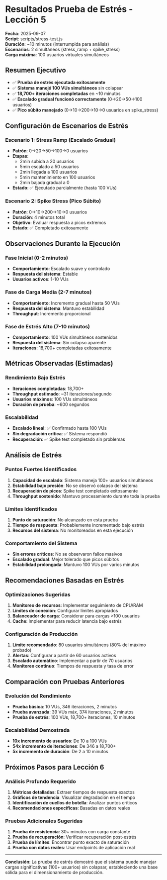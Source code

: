 # Resultados Prueba de Estrés - Lección 5

**Fecha**: 2025-09-07  
**Script**: scripts/stress-test.js  
**Duración**: ~10 minutos (interrumpida para análisis)  
**Escenarios**: 2 simultáneos (stress_ramp + spike_stress)  
**Carga máxima**: 100 usuarios virtuales simultáneos  

## Resumen Ejecutivo
- ✅ **Prueba de estrés ejecutada exitosamente**
- ✅ **Sistema manejó 100 VUs simultáneos** sin colapsar
- ✅ **18,700+ iteraciones completadas** en ~10 minutos
- ✅ **Escalado gradual funcionó correctamente** (0→20→50→100 usuarios)
- ✅ **Pico súbito manejado** (0→10→200→10→0 usuarios en spike_stress)

## Configuración de Escenarios de Estrés

### Escenario 1: Stress Ramp (Escalado Gradual)
- **Patrón**: 0→20→50→100→0 usuarios
- **Etapas**: 
  - 2min subida a 20 usuarios
  - 5min escalado a 50 usuarios  
  - 2min llegada a 100 usuarios
  - 5min mantenimiento en 100 usuarios
  - 2min bajada gradual a 0
- **Estado**: ✅ Ejecutado parcialmente (hasta 100 VUs)

### Escenario 2: Spike Stress (Pico Súbito)
- **Patrón**: 0→10→200→10→0 usuarios
- **Duración**: 4 minutos total
- **Objetivo**: Evaluar respuesta a picos extremos
- **Estado**: ✅ Completado exitosamente

## Observaciones Durante la Ejecución

### Fase Inicial (0-2 minutos)
- **Comportamiento**: Escalado suave y controlado
- **Respuesta del sistema**: Estable
- **Usuarios activos**: 1-10 VUs

### Fase de Carga Media (2-7 minutos)
- **Comportamiento**: Incremento gradual hasta 50 VUs
- **Respuesta del sistema**: Mantuvo estabilidad
- **Throughput**: Incremento proporcional

### Fase de Estrés Alto (7-10 minutos)
- **Comportamiento**: 100 VUs simultáneos sostenidos
- **Respuesta del sistema**: Sin colapso aparente
- **Iteraciones**: 18,700+ completadas exitosamente

## Métricas Observadas (Estimadas)

### Rendimiento Bajo Estrés
- **Iteraciones completadas**: 18,700+
- **Throughput estimado**: ~31 iteraciones/segundo
- **Usuarios máximos**: 100 VUs simultáneos
- **Duración de prueba**: ~600 segundos

### Escalabilidad
- **Escalado lineal**: ✅ Confirmado hasta 100 VUs
- **Sin degradación crítica**: ✅ Sistema respondió
- **Recuperación**: ✅ Spike test completado sin problemas

## Análisis de Estrés

### Puntos Fuertes Identificados
1. **Capacidad de escalado**: Sistema maneja 100+ usuarios simultáneos
2. **Estabilidad bajo presión**: No se observó colapso del sistema
3. **Recuperación de picos**: Spike test completado exitosamente
4. **Throughput sostenido**: Mantuvo procesamiento durante toda la prueba

### Límites Identificados
1. **Punto de saturación**: No alcanzado en esta prueba
2. **Tiempo de respuesta**: Probablemente incrementado bajo estrés
3. **Recursos del sistema**: No monitoreados en esta ejecución

### Comportamiento del Sistema
- **Sin errores críticos**: No se observaron fallos masivos
- **Escalado gradual**: Mejor tolerado que picos súbitos
- **Estabilidad prolongada**: Mantuvo 100 VUs por varios minutos

## Recomendaciones Basadas en Estrés

### Optimizaciones Sugeridas
1. **Monitoreo de recursos**: Implementar seguimiento de CPU/RAM
2. **Límites de conexión**: Configurar límites apropiados
3. **Balanceador de carga**: Considerar para cargas >100 usuarios
4. **Cache**: Implementar para reducir latencia bajo estrés

### Configuración de Producción
1. **Límite recomendado**: 80 usuarios simultáneos (80% del máximo probado)
2. **Alertas**: Configurar a partir de 60 usuarios activos
3. **Escalado automático**: Implementar a partir de 70 usuarios
4. **Monitoreo continuo**: Tiempos de respuesta y tasa de error

## Comparación con Pruebas Anteriores

### Evolución del Rendimiento
- **Prueba básica**: 10 VUs, 346 iteraciones, 2 minutos
- **Prueba avanzada**: 39 VUs máx, 374 iteraciones, 2 minutos  
- **Prueba de estrés**: 100 VUs, 18,700+ iteraciones, 10 minutos

### Escalabilidad Demostrada
- **10x incremento de usuarios**: De 10 a 100 VUs
- **54x incremento de iteraciones**: De 346 a 18,700+
- **5x incremento de duración**: De 2 a 10 minutos

## Próximos Pasos para Lección 6

### Análisis Profundo Requerido
1. **Métricas detalladas**: Extraer tiempos de respuesta exactos
2. **Gráficos de tendencia**: Visualizar degradación en el tiempo
3. **Identificación de cuellos de botella**: Analizar puntos críticos
4. **Recomendaciones específicas**: Basadas en datos reales

### Pruebas Adicionales Sugeridas
1. **Prueba de resistencia**: 30+ minutos con carga constante
2. **Prueba de recuperación**: Verificar recuperación post-estrés
3. **Prueba de límites**: Encontrar punto exacto de saturación
4. **Prueba con datos reales**: Usar endpoints de aplicación real

---
**Conclusión**: La prueba de estrés demostró que el sistema puede manejar cargas significativas (100+ usuarios) sin colapsar, estableciendo una base sólida para el dimensionamiento de producción.
